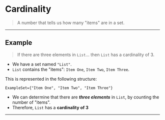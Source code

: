 # Cardinality
> A number that tells us how many "items" are in a set.

---

## Example
> If there are three elements in `List`... then `List` has a cardinality of 3.

- We have a set named `"List"`.
- `List` contains the "items": `Item One`, `Item Two`, `Item Three`.

This is represented in the following structure:

```
ExampleSet={"Item One", "Item Two", "Item Three"}
```

- We can determine that there are **_three elements_** in `List`, by counting the number of "items".
- Therefore, `List` has a **cardinality of 3**

---